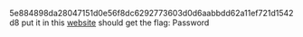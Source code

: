 5e884898da28047151d0e56f8dc6292773603d0d6aabbdd62a11ef721d1542d8
put it in this [website](https://10015.io/tools/sha256-encrypt-decrypt)
should get the flag: Password